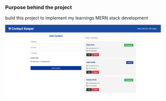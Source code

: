 ### Purpose behind the project
build this project to implement my learnings MERN stack development

![The UI of this project](ContactUI.png)